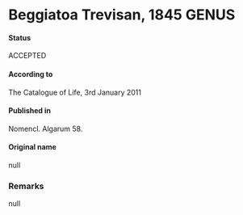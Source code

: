 # Beggiatoa Trevisan, 1845 GENUS

#### Status
ACCEPTED

#### According to
The Catalogue of Life, 3rd January 2011

#### Published in
Nomencl. Algarum 58.

#### Original name
null

### Remarks
null